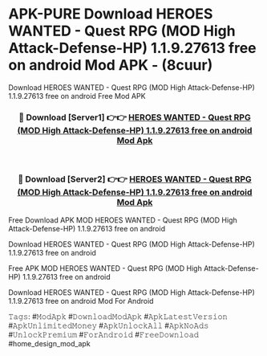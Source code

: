 # APK-PURE Download HEROES WANTED  - Quest RPG (MOD High Attack-Defense-HP) 1.1.9.27613 free on android Mod APK - (8cuur)
Download HEROES WANTED  - Quest RPG (MOD High Attack-Defense-HP) 1.1.9.27613 free on android Free Mod APK

<div align="center">
<h3>🔴 Download [Server1] 👉👉 <a href="https://apk-comot.site?title=HEROES_WANTED__-_Quest_RPG_(MOD_High_Attack-Defense-HP)_1.1.9.27613_free_on_android">HEROES WANTED  - Quest RPG (MOD High Attack-Defense-HP) 1.1.9.27613 free on android Mod Apk</a></h3><br>

<h3>🔴 Download [Server2] 👉👉 <a href="https://apk-comot.site?title=HEROES_WANTED__-_Quest_RPG_(MOD_High_Attack-Defense-HP)_1.1.9.27613_free_on_android">HEROES WANTED  - Quest RPG (MOD High Attack-Defense-HP) 1.1.9.27613 free on android Mod Apk</a></h3>
</div>


Free Download APK MOD HEROES WANTED  - Quest RPG (MOD High Attack-Defense-HP) 1.1.9.27613 free on android

Download HEROES WANTED  - Quest RPG (MOD High Attack-Defense-HP) 1.1.9.27613 free on android 

Free APK MOD HEROES WANTED  - Quest RPG (MOD High Attack-Defense-HP) 1.1.9.27613 free on android 

Download HEROES WANTED  - Quest RPG (MOD High Attack-Defense-HP) 1.1.9.27613 free on android Mod For Android

𝚃𝚊𝚐𝚜: #𝙼𝚘𝚍𝙰𝚙𝚔 #𝙳𝚘𝚠𝚗𝚕𝚘𝚊𝚍𝙼𝚘𝚍𝙰𝚙𝚔 #𝙰𝚙𝚔𝙻𝚊𝚝𝚎𝚜𝚝𝚅𝚎𝚛𝚜𝚒𝚘𝚗 #𝙰𝚙𝚔𝚄𝚗𝚕𝚒𝚖𝚒𝚝𝚎𝚍𝙼𝚘𝚗𝚎𝚢 #𝙰𝚙𝚔𝚄𝚗𝚕𝚘𝚌𝚔𝙰𝚕𝚕 #𝙰𝚙𝚔𝙽𝚘𝙰𝚍𝚜 #𝚄𝚗𝚕𝚘𝚌𝚔𝙿𝚛𝚎𝚖𝚒𝚞𝚖 #𝙵𝚘𝚛𝙰𝚗𝚍𝚛𝚘𝚒𝚍 #𝙵𝚛𝚎𝚎𝙳𝚘𝚠𝚗𝚕𝚘𝚊𝚍 #home_design_mod_apk